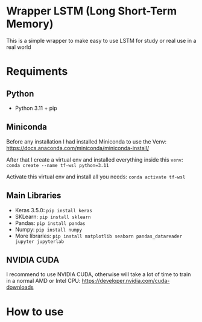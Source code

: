 # Wrapper LSTM (Long Short-Term Memory)

This is a simple wrapper to make easy to use LSTM for study or real use in a real world

# Requiments

## Python

- Python 3.11 + pip

## Miniconda
Before any installation I had installed Miniconda to use the Venv: https://docs.anaconda.com/miniconda/miniconda-install/

After that I create a virtual env and installed everything inside this `venv`: `conda create --name tf-wsl python=3.11`

Activate this virtual env and install all you needs: `conda activate tf-wsl`

## Main Libraries

- Keras 3.5.0: `pip install keras`
- SKLearn: `pip install sklearn`
- Pandas: `pip install pandas`
- Numpy: `pip install numpy`
- More libraries: `pip install matplotlib seaborn pandas_datareader jupyter jupyterlab`

## NVIDIA CUDA

I recommend to use NVIDIA CUDA, otherwise will take a lot of time to train in a normal AMD or Intel CPU: https://developer.nvidia.com/cuda-downloads

# How to use
